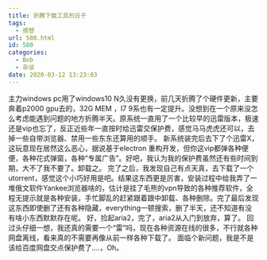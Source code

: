 ```yaml
---
title: 折腾下载工具的日子
tags:
  - 感想
url: 580.html
id: 580
categories:
  - Bob
  - 杂谈
date: 2020-03-12 13:23:03
---
```


主力windows pc用了windows10 N久没有更换，前几天折腾了个硬件更新，主要奔着p2000 gpu去的，32G MEM ，I7 9系也有一定提升。没想到在一个原来没怎么考虑能遇到问题的地方折腾半天。原系统一直用了一个比较早的迅雷版本，极速还是vip也忘了，反正近些年一直按时给迅雷交保护费，感觉马马虎虎还可以，去掉一些自带浏览器、禁用一些东东还算用的顺手。 新系统装完后去下了个迅雷X，这玩意现在居然这么恶心，据说基于electron 重构开发，但你这vip都弹各种便便，各种花式弹窗，各种“专属广告”。好吧，我认为我的保护费虽然还有些时间到期，大不了我不要了。卸载之。 完了之后，我发现自己有点天真，去下载了一个utorrent，感觉这个小巧好用是吧。结果这东西更是厉害，安装过程中给我弄了一堆俄文软件Yankee浏览器啥的，估计是挂了毛熊的vpn导致的各种推荐软件，全程无提示就是各种安装，手忙脚乱的赶紧跟着跟中卸载、各种删除。完了最后发现这东西即使删了还有各种隐藏，everything一顿搜索，删了半天，还不知道有没有啥小东西默默存在呢。 好，捡起aria2，完了，aria2从入门到放弃，算了。 回过头仔细一想，我还真的需要一个“雷”吗，现在各种资源在线的很多，不行就各种网盘离线，看来真的不需要再像从前一样各种下载了。 面临个新问题，我是不是该给百度网盘交点保护费了....，Oh。